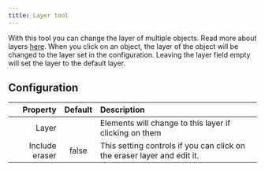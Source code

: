 ```yaml
---
title: Layer tool
---
```


With this tool you can change the layer of multiple objects. Read more about layers [here](../layers.md).
When you click on an object, the layer of the object will be changed to the layer set in the configuration. Leaving the layer field empty will set the layer to the default layer.

## Configuration

|       Property | Default | Description                                                             |
|---------------:|:-------:|:------------------------------------------------------------------------|
|          Layer |         | Elements will change to this layer if clicking on them                  |
| Include eraser |  false  | This setting controls if you can click on the eraser layer and edit it. |
